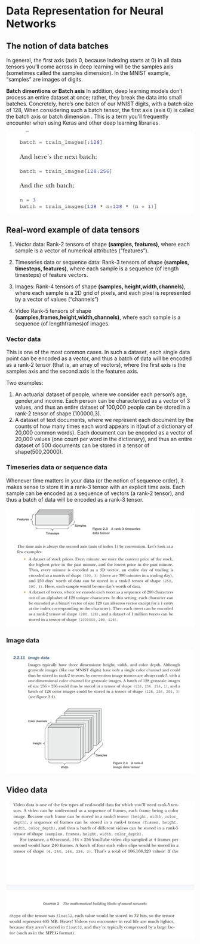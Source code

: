 # Data Representation for Neural Networks


## The notion of data batches
In general, the first axis (axis 0, because indexing starts at 0) in all data tensors you’ll come across in deep learning will be the samples axis (sometimes called the samples dimension). In the MNIST example, “samples” are images of digits.

**Batch dimentions or Batch axis**
In addition, deep learning models don’t process an entire dataset at once; rather, they break the data into small batches. Concretely, here’s one batch of our MNIST digits, with a batch size of 128, When considering such a batch tensor, the first axis (axis 0) is called the batch axis or batch dimension
.
This is a term you’ll frequently encounter when using Keras and other deep learning libraries.

![Batch Dimensions](./screenshots/batch.jpg)


## Real-word example of data tensors

1.  Vector data:
Rank-2 tensors of shape **(samples, features)**, where each sample is a vector of numerical attributes (“features”).

2. Timeseries data or sequence data:
Rank-3 tensors of shape **(samples, timesteps, features)**, where each sample is a sequence (of length timesteps) of feature
vectors. 

3. Images:
Rank-4 tensors of shape **(samples, height,width,channels)**, where each sample is a 2D grid of pixels, and each pixel is represented by a vector of values (“channels”)

4. Video
Rank-5 tensors of shape **(samples,frames,height,width,channels)**, where each sample is a sequence (of lengthframes)of images.


### Vector data
This is one of the most common cases. In such a dataset, each single data point can be encoded as a vector, and thus a batch of data will be encoded as a rank-2 tensor (that is, an array of vectors), where the first axis is the samples axis
and the second axis is the features axis.

Two examples:
1. An actuarial dataset of people, where we consider each person’s age, gender,and income. Each person can be characterized as a vector of 3 values, and thus an entire dataset of 100,000 people can be stored in a rank-2 tensor of shape (100000,3).
2. A dataset of text documents, where we represent each document by the counts of how many times each word appears in it(out of a dictionary of 20,000 common words). Each document can be encoded as a vector of 20,000 values (one count per word in the dictionary), and thus an entire dataset of 500 documents can be stored in a tensor of shape(500,20000).

### Timeseries data or sequence data

Whenever time matters in your data (or the notion of sequence order), it makes sense to store it in a rank-3 tensor with an explicit time axis. Each sample can be encoded as a sequence of vectors (a rank-2 tensor), and thus a batch of data will be encoded as a rank-3 tensor.

![Rank-3 timeseries data tensor](./screenshots/timeSeries.jpg)

### Image data

![Image data tensor](./screenshots/Imagedata.jpg)

## Video data

![Video data tensor](./screenshots/video.jpg)

